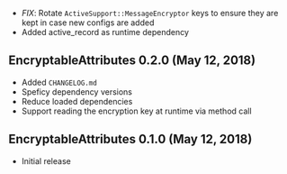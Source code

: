 * *FIX*: Rotate `ActiveSupport::MessageEncryptor` keys to ensure they are kept in case new configs are added
* Added active_record as runtime dependency

## EncryptableAttributes 0.2.0 (May 12, 2018)
* Added `CHANGELOG.md`
* Speficy dependency versions
* Reduce loaded dependencies
* Support reading the encryption key at runtime via method call

## EncryptableAttributes 0.1.0 (May 12, 2018)

* Initial release